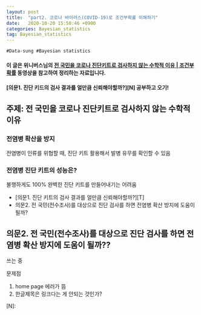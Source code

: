 ```yaml
---
layout: post
title:  "part2. 코로나 바이러스(COVID-19)로 조건부확률 이해하기"
date:   2020-10-20 15:50:46 +0900
categories: Bayesian_statistics
tag: Bayesian_statistics
---
```


`#Data-sung #Bayesian statistics`
#### 이 글은 위니버스님의 [전 국민을 코로나 진단키트로 검사하지 않는 수학적 이유 | 조건부확률][H] 동영상을 참고하여 정리하는 자료입니다.  
#### [의문1. 진단 키드의 검사 결과를 얼만큼 신뢰해야할까?][N] 공부하고 오기! 

주제: 전 국민을 코로나 진단키트로 검사하지 않는 수학적 이유
---
### 전염병 확산을 방지
전염병이 인류를 위협할 때, 진단 키트 활용해서 발병 유무를 확인할 수 있음

### 전염병 진단 키트의 성능은?
불행하게도 100% 완벽한 진단 키트를 만들어내기는 어려움
- [의문1. 진단 키트의 검사 결과를 얼만큼 신뢰해야할까?][T]
- 의문2. 전 국민(전수조사)를 대상으로 진단 검사를 하면 전염병 확산 방지에 도움이 될까?

## **의문2. 전 국민(전수조사)를 대상으로 진단 검사를 하면 전염병 확산 방지에 도움이 될까??**
쓰는 중

문제점
1. home page 에러가 뜸
2. 한글제목은 링크다는 게 안되는 것인가?


[H]: https://www.youtube.com/watch?v=RCf4KZa9IfQ  
[N]: 
